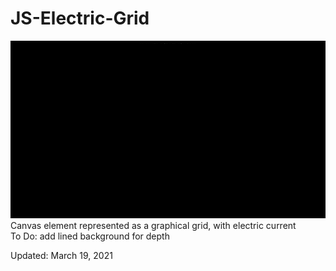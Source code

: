 # JS-Electric-Grid
<img src="elec-grid.gif">
Canvas element represented as a graphical grid, with electric current <br>
To Do: add lined background for depth
<p>Updated: March 19, 2021</p>

